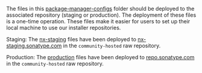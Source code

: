 The files in this [package-manager-configs](.) folder should be deployed 
to the associated repository (staging or production).
The deployment of these files is a one-time operation.
These files make it easier for users to set up their local machine to use our installer repositories.

Staging: The [nx-staging](nx-staging) files have been deployed to [nx-staging.sonatype.com](https://nx-staging.sonatype.com)
in the `community-hosted` raw repository.

Production: The [production](nx-prod) files have been deployed to [repo.sonatype.com](https://repo.sonatype.com)
in the `community-hosted` raw repository.
